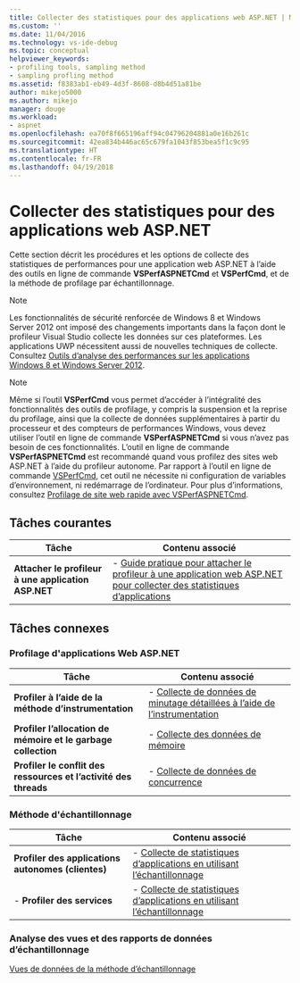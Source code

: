 ```yaml
---
title: Collecter des statistiques pour des applications web ASP.NET | Microsoft Docs
ms.custom: ''
ms.date: 11/04/2016
ms.technology: vs-ide-debug
ms.topic: conceptual
helpviewer_keywords:
- profiling tools, sampling method
- sampling profling method
ms.assetid: f8383ab1-eb49-4d3f-8608-d8b4d51a81be
author: mikejo5000
ms.author: mikejo
manager: douge
ms.workload:
- aspnet
ms.openlocfilehash: ea70f8f665196aff94c04796204881a0e16b261c
ms.sourcegitcommit: 42ea834b446ac65c679fa1043f853bea5f1c9c95
ms.translationtype: HT
ms.contentlocale: fr-FR
ms.lasthandoff: 04/19/2018
---
```

# <a name="collect-statistics-for-aspnet-web-apps"></a>Collecter des statistiques pour des applications web ASP.NET

Cette section décrit les procédures et les options de collecte des statistiques de performances pour une application web ASP.NET à l’aide des outils en ligne de commande **VSPerfASPNETCmd** et **VSPerfCmd**, et de la méthode de profilage par échantillonnage.  
  
> [!NOTE]
>  Les fonctionnalités de sécurité renforcée de Windows 8 et Windows Server 2012 ont imposé des changements importants dans la façon dont le profileur Visual Studio collecte les données sur ces plateformes. Les applications UWP nécessitent aussi de nouvelles techniques de collecte. Consultez [Outils d’analyse des performances sur les applications Windows 8 et Windows Server 2012](../profiling/performance-tools-on-windows-8-and-windows-server-2012-applications.md).  
  
> [!NOTE]
>  Même si l’outil **VSPerfCmd** vous permet d’accéder à l’intégralité des fonctionnalités des outils de profilage, y compris la suspension et la reprise du profilage, ainsi que la collecte de données supplémentaires à partir du processeur et des compteurs de performances Windows, vous devez utiliser l’outil en ligne de commande **VSPerfASPNETCmd** si vous n’avez pas besoin de ces fonctionnalités. L’outil en ligne de commande **VSPerfASPNETCmd** est recommandé quand vous profilez des sites web ASP.NET à l’aide du profileur autonome. Par rapport à l’outil en ligne de commande [VSPerfCmd](../profiling/vsperfcmd.md), cet outil ne nécessite ni configuration de variables d’environnement, ni redémarrage de l’ordinateur. Pour plus d’informations, consultez [Profilage de site web rapide avec VSPerfASPNETCmd](../profiling/rapid-web-site-profiling-with-vsperfaspnetcmd.md).  
  
## <a name="common-tasks"></a>Tâches courantes  
  
|Tâche|Contenu associé|  
|----------|---------------------|  
|**Attacher le profileur à une application ASP.NET**|-   [Guide pratique pour attacher le profileur à une application web ASP.NET pour collecter des statistiques d’applications](../profiling/how-to-attach-the-profiler-to-an-aspnet-web-application-to-collect-application-statistics-by-using-the-command-line.md)|  
  
## <a name="related-tasks"></a>Tâches connexes  
  
### <a name="profiling-aspnet-web-applications"></a>Profilage d'applications Web ASP.NET  
  
|Tâche|Contenu associé|  
|----------|---------------------|  
|**Profiler à l’aide de la méthode d’instrumentation**|-   [Collecte de données de minutage détaillées à l’aide de l’instrumentation](../profiling/collecting-detailed-timing-data-for-an-aspnet-web-application-using-the-profiler-instrumentation-method.md)|  
|**Profiler l’allocation de mémoire et le garbage collection**|-   [Collecte des données de mémoire](../profiling/collecting-memory-data-from-an-aspnet-web-application-by-using-the-profiler-command-line.md)|  
|**Profiler le conflit des ressources et l’activité des threads**|-   [Collecte de données de concurrence](../profiling/collecting-concurrency-data-for-an-aspnet-web-application-using-the-profiler-command-line.md)|  
  
### <a name="sampling-method"></a>Méthode d'échantillonnage  
  
|Tâche|Contenu associé|  
|----------|---------------------|  
|**Profiler des applications autonomes (clientes)**|-   [Collecte de statistiques d’applications en utilisant l’échantillonnage](../profiling/collecting-application-statistics-for-stand-alone-applications-by-using-the-profiler-command-line.md)|  
|-   **Profiler des services**|-   [Collecte de statistiques d’applications en utilisant l’échantillonnage](../profiling/collecting-application-statistics-for-services-by-using-the-profiler-sampling-method.md)|  
  
### <a name="analyzing-sampling-data-views-and-reports"></a>Analyse des vues et des rapports de données d’échantillonnage  
 [Vues de données de la méthode d’échantillonnage](../profiling/profiler-sampling-method-data-views.md)